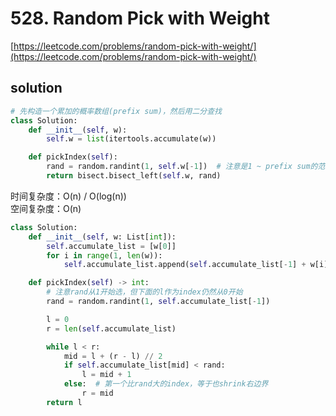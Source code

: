 # 528. Random Pick with Weight
[https://leetcode.com/problems/random-pick-with-weight/](https://leetcode.com/problems/random-pick-with-weight/)


## solution

```python
# 先构造一个累加的概率数组(prefix sum)，然后用二分查找
class Solution:
    def __init__(self, w):
        self.w = list(itertools.accumulate(w))

    def pickIndex(self):
        rand = random.randint(1, self.w[-1])  # 注意是1 ~ prefix sum的范围
        return bisect.bisect_left(self.w, rand)
```
时间复杂度：O(n) / O(log(n)) <br>
空间复杂度：O(n)


```python
class Solution:
    def __init__(self, w: List[int]):
        self.accumulate_list = [w[0]]
        for i in range(1, len(w)):
            self.accumulate_list.append(self.accumulate_list[-1] + w[i])

    def pickIndex(self) -> int:
        # 注意rand从1开始选，但下面的l作为index仍然从0开始
        rand = random.randint(1, self.accumulate_list[-1])

        l = 0
        r = len(self.accumulate_list)

        while l < r:
            mid = l + (r - l) // 2
            if self.accumulate_list[mid] < rand:
                l = mid + 1
            else:  # 第一个比rand大的index，等于也shrink右边界
                r = mid
        return l
```
